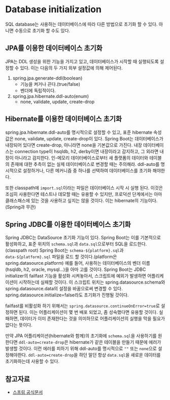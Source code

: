 # Database initialization

SQL database는 사용하는 데이터베이스에 따라 다른 방법으로 초기화 할 수 있다. 아니면 수동으로 초기화 할 수도 있다.

## JPA를 이용한 데이터베이스 초기화

JPA는 DDL 생성을 위한 기능을 가지고 있고, 데이터베이스가 시작할 때 실행되도록 설정할 수 있다. 이는 다음의 두 가지 외부 설정값에 의해 제어된다.

1. spring.jpa.generate-ddl(boolean)
    - 기능을 켜거나 끈다.(true/false)
    - 벤더에 독립적이다.
2. spring.jpa.hibernate.ddl-auto(enum)
    - none, validate, update, create-drop

## Hibernate를 이용한 데이터베이스 초기화

spring.jpa.hibernate.ddl-auto를 명시적으로 설정할 수 있고, 표준 hibernate 속성 값은 none, validate, update, create-drop이 있다. Spring Boot는 데이터베이스가 내장되어 있다면 create-drop, 아니라면 none을 기본값으로 가진다. 내장 데이터베이스는 connection type이 hsqldb, h2, derby이면 내장이라고 감지하고, 그 외라면 내장이 아니라고 감지한다. 인-메모리 데이터베이스로부터 새 플랫폼의 데이터와 테이블의 존재에 대한 추측이 없는 실제 데이터베이스로 변경할 때는 주의해라. ddl-auto를 명시적으로 설정하거나, 다른 메커니즘 중 하나를 선택하여 데이터베이스를 초기화 해야한다.

또한 classpath에 `import.sql`이라는 파일은 데이터베이스 시작 시 실행 된다. 이것은 조심히 사용한다면 테스트나 데모할 때는 유용할 수 있지만, 프로덕션 단계에서는 아마 클래스패스에 있는 것을 사용하고 싶지는 않을 것이다. 이는 hibernate의 기능이다.(Spring과 무관)

## Spring JDBC를 이용한 데이터베이스 초기화

Spring JDBC는 DataSource 초기화 기능이 있다. Spring Boot는 이를 기본적으로 활성화하고, 표준 위치의 `schema.sql`과 `data.sql`으로부터 SQL을 로드한다.(classpath root) Spring Boot는 `schema-${platform}.sql`과 `data-${platform}.sql` 파일을 로드 할 것이다.(platform은 spring.datasource.platform) 예를 들어, 사용하는 데이터베이스의 벤더 이름(hsqldb, h2, oracle, mysql...)을 아마 고를 것이다. Spring Boot는 JDBC initializer의 failfast 기능을 활성화 시켜놓아서, 스크립트에 예외가 발생하면 어플리케이션이 시작하는데 실패할 것이다. 이 스크립트 위치는 spring.datasource.schema와 spring.datasource.data의 설정을 바꿈으로써 변경할 수 있다. spring.datasource.initialize=false라도 초기화가 진행될 것이다.

failfast를 비활성화 하기 위해서는 `spring.datasource.continueOnError=true`로 설정하면 된다. 이는 어플리케이션이 몇 번 배포 되었고, 좀 성숙했다면 유용할 것이다. 실패하면, 데이터가 이미 존재한다는 것을 의미하므로 어플리케이션의 실행을 막을 필요가 없다는 뜻이다.

만약 JPA 어플리케이션(hibernate와 함께)의 초기화에 `schema.sql`을 사용하기를 원한다면 `ddl-auto=create-drop`은 hibernate가 같은 테이블을 만들기 때문에 에러가 발생할 것이다. 이런 에러를 피하기 위해 ddl-auto를 명시적으로 `""` 또는 `none`으로 설정해야한다. `ddl-auto=create-drop`을 하던 말던 항상 `data.sql`을 새로운 데이터를 초기화하는데 사용할 수 있다.

## 참고자료

- [스프링 공식문서](https://docs.spring.io/autorepo/docs/spring-boot/1.2.0.M2/reference/html/howto-database-initialization.html)
